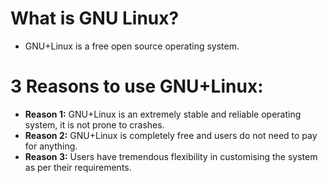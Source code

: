 # What is GNU Linux?

* GNU+Linux is a free open source operating system.

# 3 Reasons to use GNU+Linux:

* **Reason 1:** GNU+Linux is an extremely stable and reliable operating system, it is not prone to crashes.
* **Reason 2:** GNU+Linux is completely free and users do not need to pay for anything.
* **Reason 3:** Users have tremendous flexibility in customising the system as per their requirements.
 

